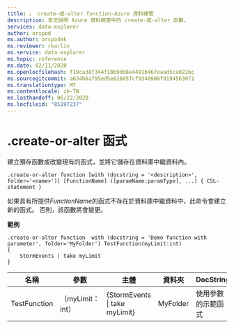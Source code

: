 ```yaml
---
title: 。 create-或-alter function-Azure 資料總管
description: 本文說明 Azure 資料總管中的 create-或-alter 函數。
services: data-explorer
author: orspod
ms.author: orspodek
ms.reviewer: rkarlin
ms.service: data-explorer
ms.topic: reference
ms.date: 02/11/2020
ms.openlocfilehash: f19ca38f344f10b9dd8e4491b467eaad5ca022bc
ms.sourcegitcommit: a034b6a795ed5e62865fcf9340906f91945b3971
ms.translationtype: MT
ms.contentlocale: zh-TW
ms.lasthandoff: 06/22/2020
ms.locfileid: "85197237"
---
```

# <a name="create-or-alter-function"></a>.create-or-alter 函式

建立預存函數或改變現有的函式，並將它儲存在資料庫中繼資料內。

```kusto
.create-or-alter function [with (docstring = '<description>', folder='<name>')] [FunctionName] ([paramName:paramType], ...) { CSL-statement }
```

如果具有所提供*FunctionName*的函式不存在於資料庫中繼資料中，此命令會建立新的函式。 否則，該函數將會變更。

**範例**

```kusto
.create-or-alter function  with (docstring = 'Demo function with parameter', folder='MyFolder') TestFunction(myLimit:int)
{
    StormEvents | take myLimit 
} 
```

|名稱|參數|主體|資料夾|DocString|
|---|---|---|---|---|
|TestFunction|（myLimit： int）|{StormEvents &#124; take myLimit}|MyFolder|使用參數的示範函式|
